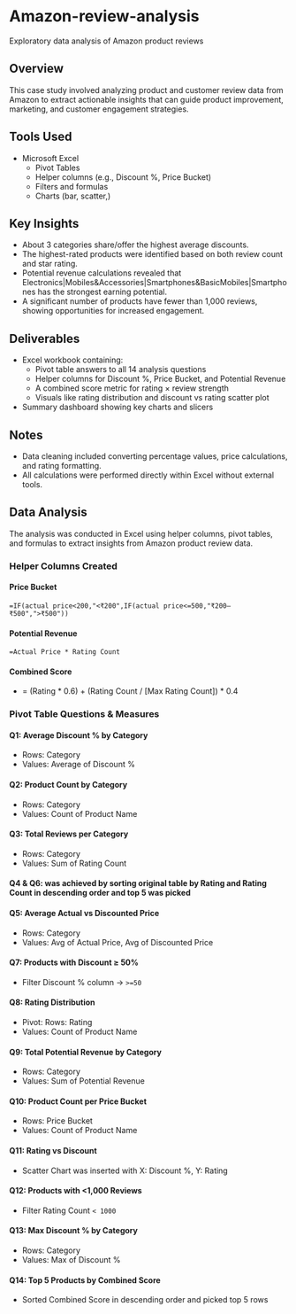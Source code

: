 # Amazon-review-analysis
Exploratory data analysis of Amazon product reviews

## Overview
This case study involved analyzing product and customer review data from Amazon to extract actionable insights that can guide product improvement, marketing, and customer engagement strategies.

## Tools Used
- Microsoft Excel
  - Pivot Tables
  - Helper columns (e.g., Discount %, Price Bucket)
  - Filters and formulas
  - Charts (bar, scatter,)

## Key Insights
- About 3 categories share/offer the highest average discounts.
- The highest-rated products were identified based on both review count and star rating.
- Potential revenue calculations revealed that Electronics|Mobiles&Accessories|Smartphones&BasicMobiles|Smartphones has the strongest earning potential.
- A significant number of products have fewer than 1,000 reviews, showing opportunities for increased engagement.

## Deliverables
- Excel workbook containing:
  - Pivot table answers to all 14 analysis questions
  - Helper columns for Discount %, Price Bucket, and Potential Revenue
  - A combined score metric for rating × review strength
  - Visuals like rating distribution and discount vs rating scatter plot
- Summary dashboard showing key charts and slicers

## Notes
- Data cleaning included converting percentage values, price calculations, and rating formatting.
- All calculations were performed directly within Excel without external tools.

## Data Analysis

The analysis was conducted in Excel using helper columns, pivot tables, and formulas to extract insights from Amazon product review data.

### Helper Columns Created

#### Price Bucket 
  `=IF(actual price<200,"<₹200",IF(actual price<=500,"₹200–₹500",">₹500"))`

#### Potential Revenue 
  `=Actual Price * Rating Count`

#### Combined Score
-  = (Rating * 0.6) + (Rating Count / [Max Rating Count]) * 0.4


### Pivot Table Questions & Measures

#### Q1: Average Discount % by Category  
- Rows: Category  
- Values: Average of Discount %

#### Q2: Product Count by Category  
- Rows: Category  
- Values: Count of Product Name

#### Q3: Total Reviews per Category  
- Rows: Category  
- Values: Sum of Rating Count

#### Q4 & Q6: was achieved by sorting original table by Rating and Rating Count in descending order and top 5 was picked

#### Q5: Average Actual vs Discounted Price  
- Rows: Category  
- Values: Avg of Actual Price, Avg of Discounted Price

#### Q7: Products with Discount ≥ 50%  
- Filter Discount % column → `>=50`  

#### Q8: Rating Distribution  
- Pivot: Rows: Rating  
- Values: Count of Product Name

#### Q9: Total Potential Revenue by Category  
- Rows: Category  
- Values: Sum of Potential Revenue

#### Q10: Product Count per Price Bucket  
- Rows: Price Bucket  
- Values: Count of Product Name

#### Q11: Rating vs Discount  
- Scatter Chart was inserted  with X: Discount %, Y: Rating

#### Q12: Products with <1,000 Reviews  
- Filter Rating Count `< 1000`

#### Q13: Max Discount % by Category  
- Rows: Category  
- Values: Max of Discount %

#### Q14: Top 5 Products by Combined Score  
- Sorted Combined Score in descending order and picked top 5 rows




